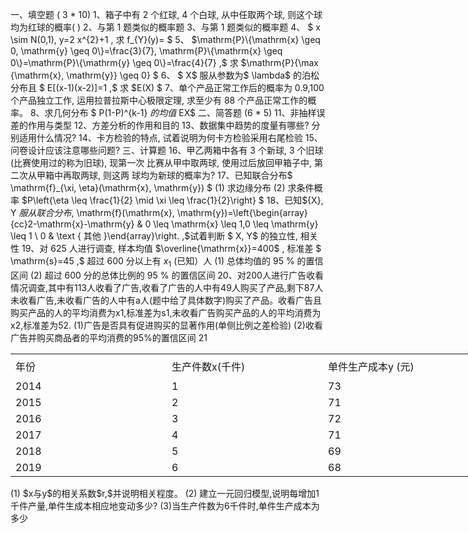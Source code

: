 一、填空题 (  3 * 10) 
 1、箱子中有 2 个红球, 4 个白球, 从中任取两个球, 则这个球均为红球的概率( )
 2、与第 1 题类似的概率题
 3、与第 1 题类似的概率题
 4、 $ x \sim N(0,1), y=2 x^{2}+1 , 求  f_{Y}(y)= $
 5、  $\mathrm{P}\{\mathrm{x} \geq 0, \mathrm{y} \geq 0\}=\frac{3}{7}, \mathrm{P}\{\mathrm{x} \geq 0\}=\mathrm{P}\{\mathrm{y} \geq 0\}=\frac{4}{7} ,$ 求  $\mathrm{P}\{\max \{\mathrm{x}, \mathrm{y}\} \geq 0\} $
 6、 $ X$  服从参数为$  \lambda$  的泊松分布且 $ E[(x-1)(x-2)]=1 ,$ 求  $E(X) $
 7、单个产品正常工作后的概率为  0.9,100  个产品独立工作, 运用拉普拉斯中心极限定理, 求至少有 88 个产品正常工作的概率。
 8、求几何分布 $ P(1-P)^{k-1}  $的均值$ EX$
 二、简答题  (6 * 5) 
 11、非抽样误差的作用与类型
 12、方差分析的作用和目的
 13、数据集中趋势的度量有哪些? 分别适用什么情况?
 14、卡方检验的特点, 试着说明为何卡方检验采用右尾检验
 15、问卷设计应该注意哪些问题?
 三、计算题
 16、甲乙两箱中各有 3 个新球, 3 个旧球 (比赛使用过的称为旧球), 现第一次 比赛从甲中取两球, 使用过后放回甲箱子中, 第二次从甲箱中再取两球, 则这两 球均为新球的概率为?
 17、已知联合分布$  \mathrm{f}_{\xi, \eta}(\mathrm{x}, \mathrm{y}) $
 (1) 求边缘分布
 (2) 求条件概率  $P\left\{\eta \leq \frac{1}{2} \mid \xi \leq \frac{1}{2}\right\} $
 18、已知${X}, Y  $服从联合分布,$  \mathrm{f}(\mathrm{x}, \mathrm{y})=\left\{\begin{array}{cc}2-\mathrm{x}-\mathrm{y} & 0 \leq \mathrm{x} \leq 1,0 \leq \mathrm{y} \leq 1 \\ 0 & \text { 其他 }\end{array}\right. ,$试着判断 $ X, Y$  的独立性, 相关性
 19、对 625 人进行调查, 样本均值  $\overline{\mathrm{x}}=400$ , 标准差 $ \mathrm{s}=45 ,$ 超过 600 分以上有 $x_1$ (已知）人
 (1) 总体均值的  95 %  的置信区间
 (2) 超过 600 分的总体比例的  95 %  的置信区间
 20、对200人进行广告收看情况调查,其中有113人收看了广告,收看了广告的人中有49人购买了产品,剩下87人未收看广告,未收看广告的人中有a人(题中给了具体数字)购买了产品。收看广告且购买产品的人的平均消费为x1,标准差为s1,未收看广告购买产品的人的平均消费为x2,标准差为52.
 (1)广告是否具有促进购买的显著作用(单侧比例之差检验)
 (2)收看广告并购买商品者的平均消费的95%的置信区间
 21
 <table data-lake-id="WMzFi" id="WMzFi" width-mode="contain" class="lake-table" style="width: 750px"><colgroup><col width="250"><col width="250"><col width="250"></colgroup><tbody><tr data-lake-id="ufba45d7c" id="ufba45d7c" style="height: 40px"><td data-lake-id="u516232bc" id="u516232bc">年份
 </td><td data-lake-id="u9662b458" id="u9662b458">生产件数x(千件)
 </td><td data-lake-id="ub48fa4df" id="ub48fa4df">单件生产成本y (元)
 </td></tr><tr data-lake-id="uf9a873c4" id="uf9a873c4"><td data-lake-id="ubb9ad6cc" id="ubb9ad6cc">2014
 </td><td data-lake-id="uf72fbf26" id="uf72fbf26">1
 </td><td data-lake-id="ufc6b5d7c" id="ufc6b5d7c">73
 </td></tr><tr data-lake-id="u07311cd0" id="u07311cd0"><td data-lake-id="u44b79ad5" id="u44b79ad5">2015
 </td><td data-lake-id="u10964980" id="u10964980">2
 </td><td data-lake-id="u798aa682" id="u798aa682">71
 </td></tr><tr data-lake-id="u44abc969" id="u44abc969"><td data-lake-id="u7bb34e3c" id="u7bb34e3c">2016
 </td><td data-lake-id="u5910f843" id="u5910f843">3
 </td><td data-lake-id="u8f85ea80" id="u8f85ea80">72
 </td></tr><tr data-lake-id="u2604c6fd" id="u2604c6fd"><td data-lake-id="ucb87bc15" id="ucb87bc15">2017
 </td><td data-lake-id="u183cdded" id="u183cdded">4
 </td><td data-lake-id="ufe4bec44" id="ufe4bec44">71
 </td></tr><tr data-lake-id="ucf9e74be" id="ucf9e74be"><td data-lake-id="uebb4c92c" id="uebb4c92c">2018
 </td><td data-lake-id="u5cb87c10" id="u5cb87c10">5
 </td><td data-lake-id="u3f37d46a" id="u3f37d46a">69
 </td></tr><tr data-lake-id="uaa6acd54" id="uaa6acd54"><td data-lake-id="uf65b577f" id="uf65b577f">2019
 </td><td data-lake-id="u23e12d4c" id="u23e12d4c">6
 </td><td data-lake-id="ucd83b56f" id="ucd83b56f">68
 </td></tr></tbody></table>(1) $x与y$的相关系数$r,$并说明相关程度。
 (2) 建立一元回归模型,说明每增加1千件产量,单件生成本相应地变动多少?
 (3)当生产件数为6千件时,单件生产成本为多少
 ​

 